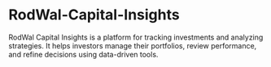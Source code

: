 # RodWal-Capital-Insights
RodWal Capital Insights is a platform for tracking investments and analyzing strategies. It helps investors manage their portfolios, review performance, and refine decisions using data-driven tools.
